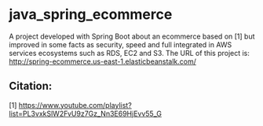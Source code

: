 # java_spring_ecommerce
A project developed with Spring Boot about an ecommerce based on [1]
but improved in some facts as security, speed and full integrated in AWS services ecosystems such as RDS, EC2 and S3. The URL of this project is: http://spring-ecommerce.us-east-1.elasticbeanstalk.com/

## Citation:
[1] https://www.youtube.com/playlist?list=PL3vxkSlW2FvU9z7Gz_Nn3E69HjEvv55_G 

